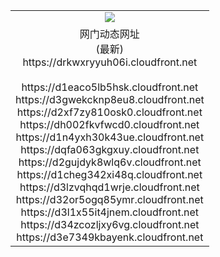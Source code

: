 ﻿<table>
  <tr></tr>
  <tr><td colspan=2 align=center><img src="https://drkwxryyuh06i.cloudfront.net/Up/oGate.jpg" /></td></tr>
  <tr><td colspan=2 align=center>网门动态网址<br/>(最新)
<br>https://drkwxryyuh06i.cloudfront.net
<br/>
<br>https://d1eaco5lb5hsk.cloudfront.net
<br>https://d3gwekcknp8eu8.cloudfront.net
<br>https://d2xf7zy810osk0.cloudfront.net
<br>https://dh002fkvfwcd0.cloudfront.net
<br>https://d1n4yxh30k43ue.cloudfront.net
<br>https://dqfa063gkgxuy.cloudfront.net
<br>https://d2gujdyk8wlq6v.cloudfront.net
<br>https://d1cheg342xi48q.cloudfront.net
<br>https://d3lzvqhqd1wrje.cloudfront.net
<br>https://d32or5ogq85ymr.cloudfront.net
<br>https://d3l1x55it4jnem.cloudfront.net
<br>https://d34zcozljxy6vg.cloudfront.net
<br>https://d3e7349kbayenk.cloudfront.net
    </td>
  </tr>
</table>
